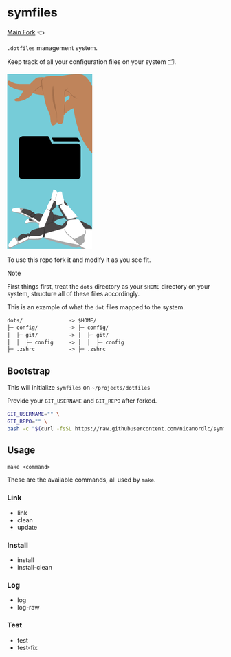 # symfiles

[Main Fork](https://github.com/nicanordlc/symfiles) 👈

`.dotfiles` management system.

Keep track of all your configuration files on your system 🗂️.

![Symfiles Logo](./src/imgs/sym-logo.png)

To use this repo fork it and modify it as you see fit.

> [!NOTE]  
> First things first, treat the `dots` directory as your `$HOME` directory on your system,
> structure all of these files accordingly.
>
> This is an example of what the `dot` files mapped to the system.
>
> ```txt
> dots/               -> $HOME/
> ├─ config/          -> ├─ config/
> │  ├─ git/          -> │  ├─ git/
> │  │  ├─ config     -> │  │  ├─ config
> ├─ .zshrc           -> ├─ .zshrc
> ```

## Bootstrap

This will initialize `symfiles` on `~/projects/dotfiles`

Provide your `GIT_USERNAME` and `GIT_REPO` after forked.

```bash
GIT_USERNAME="" \
GIT_REPO="" \
bash -c "$(curl -fsSL https://raw.githubusercontent.com/nicanordlc/symfiles/refs/heads/main/src/install-remote.sh)"
```

## Usage

```txt
make <command>
```

These are the available commands, all used by `make`.

### Link

- link
- clean
- update

### Install

- install
- install-clean

### Log

- log
- log-raw

### Test

- test
- test-fix
